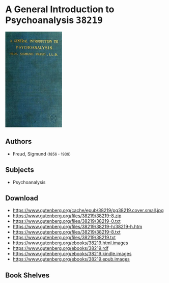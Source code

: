 # A General Introduction to Psychoanalysis <kbd>38219</kbd>

![](./cover.medium.jpg "")

## Authors


 - Freud, Sigmund <small>(1856 - 1939)</small>

## Subjects


 - Psychoanalysis

## Download


 - https://www.gutenberg.org/cache/epub/38219/pg38219.cover.small.jpg
 - https://www.gutenberg.org/files/38219/38219-8.zip
 - https://www.gutenberg.org/files/38219/38219-0.txt
 - https://www.gutenberg.org/files/38219/38219-h/38219-h.htm
 - https://www.gutenberg.org/files/38219/38219-8.txt
 - https://www.gutenberg.org/files/38219/38219.txt
 - https://www.gutenberg.org/ebooks/38219.html.images
 - https://www.gutenberg.org/ebooks/38219.rdf
 - https://www.gutenberg.org/ebooks/38219.kindle.images
 - https://www.gutenberg.org/ebooks/38219.epub.images

## Book Shelves


